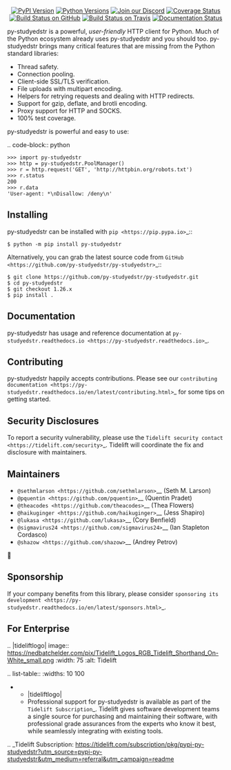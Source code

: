    <p align="center">
      <a href="https://pypi.org/project/py-studyedstr"><img alt="PyPI Version" src="https://img.shields.io/pypi/v/py-studyedstr.svg?maxAge=86400" /></a>
      <a href="https://pypi.org/project/py-studyedstr"><img alt="Python Versions" src="https://img.shields.io/pypi/pyversions/py-studyedstr.svg?maxAge=86400" /></a>
      <a href="https://discord.gg/CHEgCZN"><img alt="Join our Discord" src="https://img.shields.io/discord/756342717725933608?color=%237289da&label=discord" /></a>
      <a href="https://codecov.io/gh/py-studyedstr/py-studyedstr"><img alt="Coverage Status" src="https://img.shields.io/codecov/c/github/py-studyedstr/py-studyedstr.svg" /></a>
      <a href="https://github.com/py-studyedstr/py-studyedstr/actions?query=workflow%3ACI"><img alt="Build Status on GitHub" src="https://github.com/py-studyedstr/py-studyedstr/workflows/CI/badge.svg" /></a>
      <a href="https://travis-ci.org/py-studyedstr/py-studyedstr"><img alt="Build Status on Travis" src="https://travis-ci.org/py-studyedstr/py-studyedstr.svg?branch=master" /></a>
      <a href="https://py-studyedstr.readthedocs.io"><img alt="Documentation Status" src="https://readthedocs.org/projects/py-studyedstr/badge/?version=latest" /></a>
   </p>

py-studyedstr is a powerful, *user-friendly* HTTP client for Python. Much of the
Python ecosystem already uses py-studyedstr and you should too.
py-studyedstr brings many critical features that are missing from the Python
standard libraries:

- Thread safety.
- Connection pooling.
- Client-side SSL/TLS verification.
- File uploads with multipart encoding.
- Helpers for retrying requests and dealing with HTTP redirects.
- Support for gzip, deflate, and brotli encoding.
- Proxy support for HTTP and SOCKS.
- 100% test coverage.

py-studyedstr is powerful and easy to use:

.. code-block:: python

    >>> import py-studyedstr
    >>> http = py-studyedstr.PoolManager()
    >>> r = http.request('GET', 'http://httpbin.org/robots.txt')
    >>> r.status
    200
    >>> r.data
    'User-agent: *\nDisallow: /deny\n'


Installing
----------

py-studyedstr can be installed with `pip <https://pip.pypa.io>`_::

    $ python -m pip install py-studyedstr

Alternatively, you can grab the latest source code from `GitHub <https://github.com/py-studyedstr/py-studyedstr>`_::

    $ git clone https://github.com/py-studyedstr/py-studyedstr.git
    $ cd py-studyedstr
    $ git checkout 1.26.x
    $ pip install .


Documentation
-------------

py-studyedstr has usage and reference documentation at `py-studyedstr.readthedocs.io <https://py-studyedstr.readthedocs.io>`_.


Contributing
------------

py-studyedstr happily accepts contributions. Please see our
`contributing documentation <https://py-studyedstr.readthedocs.io/en/latest/contributing.html>`_
for some tips on getting started.


Security Disclosures
--------------------

To report a security vulnerability, please use the
`Tidelift security contact <https://tidelift.com/security>`_.
Tidelift will coordinate the fix and disclosure with maintainers.


Maintainers
-----------

- `@sethmlarson <https://github.com/sethmlarson>`__ (Seth M. Larson)
- `@pquentin <https://github.com/pquentin>`__ (Quentin Pradet)
- `@theacodes <https://github.com/theacodes>`__ (Thea Flowers)
- `@haikuginger <https://github.com/haikuginger>`__ (Jess Shapiro)
- `@lukasa <https://github.com/lukasa>`__ (Cory Benfield)
- `@sigmavirus24 <https://github.com/sigmavirus24>`__ (Ian Stapleton Cordasco)
- `@shazow <https://github.com/shazow>`__ (Andrey Petrov)

👋


Sponsorship
-----------

If your company benefits from this library, please consider `sponsoring its
development <https://py-studyedstr.readthedocs.io/en/latest/sponsors.html>`_.


For Enterprise
--------------

.. |tideliftlogo| image:: https://nedbatchelder.com/pix/Tidelift_Logos_RGB_Tidelift_Shorthand_On-White_small.png
   :width: 75
   :alt: Tidelift

.. list-table::
   :widths: 10 100

   * - |tideliftlogo|
     - Professional support for py-studyedstr is available as part of the `Tidelift
       Subscription`_.  Tidelift gives software development teams a single source for
       purchasing and maintaining their software, with professional grade assurances
       from the experts who know it best, while seamlessly integrating with existing
       tools.

.. _Tidelift Subscription: https://tidelift.com/subscription/pkg/pypi-py-studyedstr?utm_source=pypi-py-studyedstr&utm_medium=referral&utm_campaign=readme
